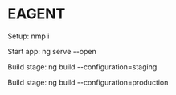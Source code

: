 # EAGENT

Setup:
nmp i

Start app:
ng serve --open  


Build stage:
ng build --configuration=staging

Build stage:
ng build --configuration=production
